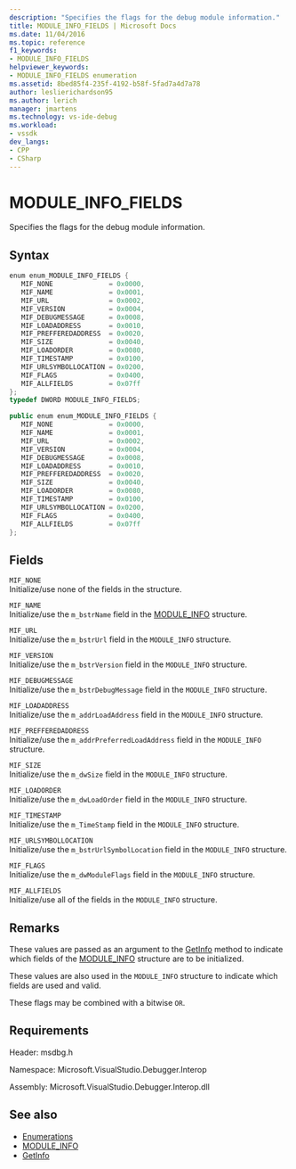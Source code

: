 ```yaml
---
description: "Specifies the flags for the debug module information."
title: MODULE_INFO_FIELDS | Microsoft Docs
ms.date: 11/04/2016
ms.topic: reference
f1_keywords:
- MODULE_INFO_FIELDS
helpviewer_keywords:
- MODULE_INFO_FIELDS enumeration
ms.assetid: 8bed85f4-235f-4192-b58f-5fad7a4d7a78
author: leslierichardson95
ms.author: lerich
manager: jmartens
ms.technology: vs-ide-debug
ms.workload:
- vssdk
dev_langs:
- CPP
- CSharp
---
```

# MODULE_INFO_FIELDS
Specifies the flags for the debug module information.

## Syntax

```cpp
enum enum_MODULE_INFO_FIELDS { 
   MIF_NONE              = 0x0000,
   MIF_NAME              = 0x0001,
   MIF_URL               = 0x0002,
   MIF_VERSION           = 0x0004,
   MIF_DEBUGMESSAGE      = 0x0008,
   MIF_LOADADDRESS       = 0x0010,
   MIF_PREFFEREDADDRESS  = 0x0020,
   MIF_SIZE              = 0x0040,
   MIF_LOADORDER         = 0x0080,
   MIF_TIMESTAMP         = 0x0100,
   MIF_URLSYMBOLLOCATION = 0x0200,
   MIF_FLAGS             = 0x0400,
   MIF_ALLFIELDS         = 0x07ff
};
typedef DWORD MODULE_INFO_FIELDS;
```

```csharp
public enum enum_MODULE_INFO_FIELDS { 
   MIF_NONE              = 0x0000,
   MIF_NAME              = 0x0001,
   MIF_URL               = 0x0002,
   MIF_VERSION           = 0x0004,
   MIF_DEBUGMESSAGE      = 0x0008,
   MIF_LOADADDRESS       = 0x0010,
   MIF_PREFFEREDADDRESS  = 0x0020,
   MIF_SIZE              = 0x0040,
   MIF_LOADORDER         = 0x0080,
   MIF_TIMESTAMP         = 0x0100,
   MIF_URLSYMBOLLOCATION = 0x0200,
   MIF_FLAGS             = 0x0400,
   MIF_ALLFIELDS         = 0x07ff
};
```

## Fields
 `MIF_NONE`\
 Initialize/use none of the fields in the structure.

 `MIF_NAME`\
 Initialize/use the `m_bstrName` field in the [MODULE_INFO](../../../extensibility/debugger/reference/module-info.md) structure.

 `MIF_URL`\
 Initialize/use the `m_bstrUrl` field in the `MODULE_INFO` structure.

 `MIF_VERSION`\
 Initialize/use the `m_bstrVersion` field in the `MODULE_INFO` structure.

 `MIF_DEBUGMESSAGE`\
 Initialize/use the `m_bstrDebugMessage` field in the `MODULE_INFO` structure.

 `MIF_LOADADDRESS`\
 Initialize/use the `m_addrLoadAddress` field in the `MODULE_INFO` structure.

 `MIF_PREFFEREDADDRESS`\
 Initialize/use the `m_addrPreferredLoadAddress` field in the `MODULE_INFO` structure.

 `MIF_SIZE`\
 Initialize/use the `m_dwSize` field in the `MODULE_INFO` structure.

 `MIF_LOADORDER`\
 Initialize/use the `m_dwLoadOrder` field in the `MODULE_INFO` structure.

 `MIF_TIMESTAMP`\
 Initialize/use the `m_TimeStamp` field in the `MODULE_INFO` structure.

 `MIF_URLSYMBOLLOCATION`\
 Initialize/use the `m_bstrUrlSymbolLocation` field in the `MODULE_INFO` structure.

 `MIF_FLAGS`\
 Initialize/use the `m_dwModuleFlags` field in the `MODULE_INFO` structure.

 `MIF_ALLFIELDS`\
 Initialize/use all of the fields in the `MODULE_INFO` structure.

## Remarks
 These values are passed as an argument to the [GetInfo](../../../extensibility/debugger/reference/idebugmodule2-getinfo.md) method to indicate which fields of the [MODULE_INFO](../../../extensibility/debugger/reference/module-info.md) structure are to be initialized.

 These values are also used in the `MODULE_INFO` structure to indicate which fields are used and valid.

 These flags may be combined with a bitwise `OR`.

## Requirements
 Header: msdbg.h

 Namespace: Microsoft.VisualStudio.Debugger.Interop

 Assembly: Microsoft.VisualStudio.Debugger.Interop.dll

## See also
- [Enumerations](../../../extensibility/debugger/reference/enumerations-visual-studio-debugging.md)
- [MODULE_INFO](../../../extensibility/debugger/reference/module-info.md)
- [GetInfo](../../../extensibility/debugger/reference/idebugmodule2-getinfo.md)
